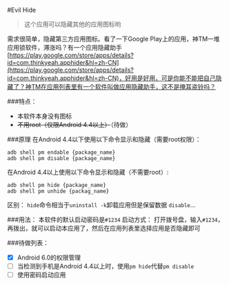 #Evil Hide
> 这个应用可以隐藏其他的应用图标哟

需求很简单，隐藏第三方应用图标。看了一下Google Play上的应用，神TM一堆应用锁软件，滞涨吗？有一个应用隐藏助手[https://play.google.com/store/apps/details?id=com.thinkyeah.apphider&hl=zh-CN](https://play.google.com/store/apps/details?id=com.thinkyeah.apphider&hl=zh-CN)，好用是好用，可是你能不能把自己隐藏了？神TM在应用列表里有一个软件叫做应用隐藏助手，这不是掩耳盗铃吗？

###特点：
- 本软件本身没有图标
- <del>不用root（仅限Android 4.4以上）</del>（待做）

###原理
在Android 4.4以下使用以下命令显示和隐藏（需要root权限）：
```
adb shell pm endable {package_name}
adb shell pm disable {package_name}
```
在Android 4.4以上使用以下命令显示和隐藏（不需要root）:
```
adb shell pm hide {package_name}
adb shell pm unhide {packag_name}
```
区别：
`hide`命令相当于`uninstall -k`卸载应用但是保留数据
`disable`...

###用法：
本软件的默认启动密码是`#1234`
启动方式：
打开拨号盘，输入`#1234`，再拨出，就可以启动本应用了，然后在应用列表里选择应用是否隐藏即可

###待做列表：
- [x] Android 6.0的权限管理
- [ ] 当检测到手机是Android 4.4以上时，使用`pm hide`代替`pm disable`
- [ ] 使用密码启动应用
